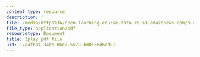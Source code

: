 ```yaml
---
content_type: resource
description: ''
file: /media/https%3A/open-learning-course-data-rc.s3.amazonaws.com/8-01sc-classical-mechanics-fall-2016/17a4fb8434bb0be25579bd0156d6cd81_5QKJG0FZTio.pdf
file_type: application/pdf
resourcetype: Document
title: 3play pdf file
uid: 17a4fb84-34bb-0be2-5579-bd0156d6cd81
---
```

